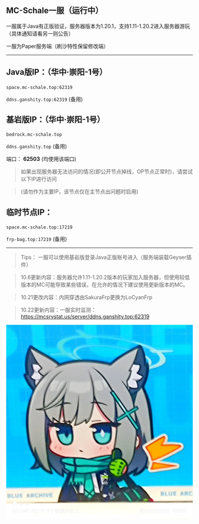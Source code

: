 ## MC-Schale一服（运行中）
一服属于Java有正版验证，服务器版本为1.20.1，支持1.11-1.20.2进入服务器游玩（具体通知请看另一则公告）

一服为Paper服务端（刷沙特性保留修改端）

---

## Java版IP：（华中·崇阳-1号）

`space.mc-schale.top:62319`

`ddns.ganshity.top:62319` (备用)

## 基岩版IP：（华中·崇阳-1号）

`bedrock.mc-schale.top`

`ddns.ganshity.top` (备用)

端口： **62503** (均使用该端口)

>如果出现服务器无法访问的情况(即公开节点掉线，OP节点正常时)，请尝试以下IP进行访问

>(请勿作为主要IP，该节点仅在主节点出问题时启用)

## 临时节点IP：
`space.mc-schale.top:17219`

`frp-bag.top:17219` (备用)

---

>Tips：
>一服可以使用基岩版登录Java正版账号进入（服务端装载Geyser插件）

>10.6更新内容：服务器允许1.11-1.20.2版本的玩家加入服务器，但使用较低版本的MC可能导致某些错误，在允许的情况下建议使用更新版本的MC。

>10.21更改内容：内网穿透由SakuraFrp更换为LoCyanFrp

>10.22更新内容：一服实时监测：https://mcsrvstat.us/server/ddns.ganshity.top:62319

![白子点赞](./Images/白子点赞.jpg "白子点赞")
